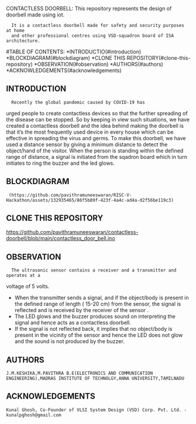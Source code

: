 CONTACTLESS DOORBELL:
      This repository represents the design of doorbell made using iot.

      It is a contactless doorbell made for safety and security purposes at home 
      and other professional centres using VSD-squadron board of ISA architecture.
#TABLE OF CONTENTS:
      *INTRODUCTIO(#introduction)
      *BLOCKDIAGRAM(#blockdiagram)
      *CLONE THIS REPOSITORY(#clone-this-repository)
      *OBSERVATION(#observation)
      *AUTHORS(#authors)
      *ACKNOWLEDGEMENTS(#acknowledgements)
## INTRODUCTION
      Recently the global pandemic caused by COVID-19 has
urged people to create contactless devices so that the further spreading
of the disease can be stopped. So by keeping in view such situations, we
have created a contactless doorbell and the idea behind making the
doorbell is that it’s the most frequently used device in every house which
can be effective in spreading the virus and germs.
To make this doorbell, we have used a distance sensor by
giving a minimum distance to detect the object/hand of the visitor.
When the person is standing within the defined range of
distance, a signal is initiated from the sqadron board which in turn
initiates to ring the buzzer and the led glows.
## BLOCKDIAGRAM
     (https://github.com/pavithramuneeswaran/RISC-V-Hackathon/assets/132935465/86f5b89f-423f-4a4c-ad4a-d2f56be119c3)
## CLONE THIS REPOSITORY
https://github.com/pavithramuneeswaran/contactless-doorbell/blob/main/contactless_door_bell.ino
## OBSERVATION
      The ultrasonic sensor contains a receiver and a transmitter and operates at a
voltage of 5 volts.
* When the transmitter sends a signal, and if the object/body is present in the
defined range of length ( 15-20 cm) from the sensor, the signal is reflected and
is received by the receiver of the sensor .
* The LED glows and the buzzer produces sound on interpreting the signal
and hence acts as a contactless doorbell.
* If the signal is not reflected back, it implies that no object/body is present
in the vicinity of the sensor and hence the LED does not glow and the sound is
not produced by the buzzer.
## AUTHORS
    J.M.KESHIKA,M.PAVITHRA B.E(ELECTRONICS AND COMMUNICATION ENGINEERING),MADRAS INSTITUTE OF TECHNOLGY,ANNA UNIVERSITY,TAMILNADU
## ACKNOWLEDGEMENTS
    Kunal Ghosh, Co-Founder of VLSI System Design (VSD) Corp. Pvt. Ltd. - kunalpghosh@gmail.com
    

       
   

      
      
      
